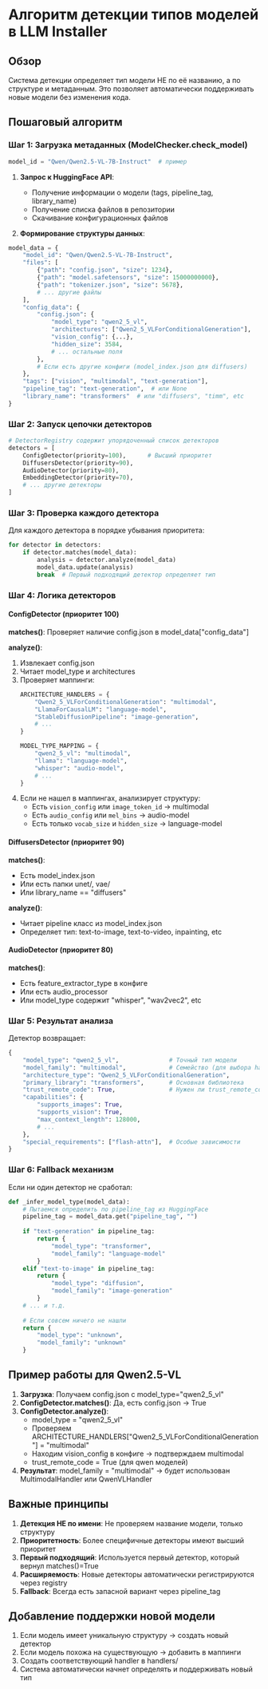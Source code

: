 # Алгоритм детекции типов моделей в LLM Installer

## Обзор

Система детекции определяет тип модели НЕ по её названию, а по структуре и метаданным. Это позволяет автоматически поддерживать новые модели без изменения кода.

## Пошаговый алгоритм

### Шаг 1: Загрузка метаданных (ModelChecker.check_model)

```python
model_id = "Qwen/Qwen2.5-VL-7B-Instruct"  # пример
```

1. **Запрос к HuggingFace API**:
   - Получение информации о модели (tags, pipeline_tag, library_name)
   - Получение списка файлов в репозитории
   - Скачивание конфигурационных файлов

2. **Формирование структуры данных**:
```python
model_data = {
    "model_id": "Qwen/Qwen2.5-VL-7B-Instruct",
    "files": [
        {"path": "config.json", "size": 1234},
        {"path": "model.safetensors", "size": 15000000000},
        {"path": "tokenizer.json", "size": 5678},
        # ... другие файлы
    ],
    "config_data": {
        "config.json": {
            "model_type": "qwen2_5_vl",
            "architectures": ["Qwen2_5_VLForConditionalGeneration"],
            "vision_config": {...},
            "hidden_size": 3584,
            # ... остальные поля
        },
        # Если есть другие конфиги (model_index.json для diffusers)
    },
    "tags": ["vision", "multimodal", "text-generation"],
    "pipeline_tag": "text-generation",  # или None
    "library_name": "transformers"  # или "diffusers", "timm", etc
}
```

### Шаг 2: Запуск цепочки детекторов

```python
# DetectorRegistry содержит упорядоченный список детекторов
detectors = [
    ConfigDetector(priority=100),      # Высший приоритет
    DiffusersDetector(priority=90),    
    AudioDetector(priority=80),
    EmbeddingDetector(priority=70),
    # ... другие детекторы
]
```

### Шаг 3: Проверка каждого детектора

Для каждого детектора в порядке убывания приоритета:

```python
for detector in detectors:
    if detector.matches(model_data):
        analysis = detector.analyze(model_data)
        model_data.update(analysis)
        break  # Первый подходящий детектор определяет тип
```

### Шаг 4: Логика детекторов

#### ConfigDetector (приоритет 100)
**matches()**: Проверяет наличие config.json в model_data["config_data"]

**analyze()**: 
1. Извлекает config.json
2. Читает model_type и architectures
3. Проверяет маппинги:
   ```python
   ARCHITECTURE_HANDLERS = {
       "Qwen2_5_VLForConditionalGeneration": "multimodal",
       "LlamaForCausalLM": "language-model",
       "StableDiffusionPipeline": "image-generation",
       # ...
   }
   
   MODEL_TYPE_MAPPING = {
       "qwen2_5_vl": "multimodal",
       "llama": "language-model",
       "whisper": "audio-model",
       # ...
   }
   ```
4. Если не нашел в маппингах, анализирует структуру:
   - Есть `vision_config` или `image_token_id` → multimodal
   - Есть `audio_config` или `mel_bins` → audio-model
   - Есть только `vocab_size` и `hidden_size` → language-model

#### DiffusersDetector (приоритет 90)
**matches()**: 
- Есть model_index.json
- Или есть папки unet/, vae/
- Или library_name == "diffusers"

**analyze()**: 
- Читает pipeline класс из model_index.json
- Определяет тип: text-to-image, text-to-video, inpainting, etc

#### AudioDetector (приоритет 80)
**matches()**: 
- Есть feature_extractor_type в конфиге
- Или есть audio_processor
- Или model_type содержит "whisper", "wav2vec2", etc

### Шаг 5: Результат анализа

Детектор возвращает:
```python
{
    "model_type": "qwen2_5_vl",              # Точный тип модели
    "model_family": "multimodal",            # Семейство (для выбора handler)
    "architecture_type": "Qwen2_5_VLForConditionalGeneration",
    "primary_library": "transformers",       # Основная библиотека
    "trust_remote_code": True,               # Нужен ли trust_remote_code
    "capabilities": {
        "supports_images": True,
        "supports_vision": True,
        "max_context_length": 128000,
        # ...
    },
    "special_requirements": ["flash-attn"],  # Особые зависимости
}
```

### Шаг 6: Fallback механизм

Если ни один детектор не сработал:
```python
def _infer_model_type(model_data):
    # Пытаемся определить по pipeline_tag из HuggingFace
    pipeline_tag = model_data.get("pipeline_tag", "")
    
    if "text-generation" in pipeline_tag:
        return {
            "model_type": "transformer",
            "model_family": "language-model"
        }
    elif "text-to-image" in pipeline_tag:
        return {
            "model_type": "diffusion",
            "model_family": "image-generation"
        }
    # ... и т.д.
    
    # Если совсем ничего не нашли
    return {
        "model_type": "unknown",
        "model_family": "unknown"
    }
```

## Пример работы для Qwen2.5-VL

1. **Загрузка**: Получаем config.json с model_type="qwen2_5_vl"
2. **ConfigDetector.matches()**: Да, есть config.json → True
3. **ConfigDetector.analyze()**:
   - model_type = "qwen2_5_vl"
   - Проверяем ARCHITECTURE_HANDLERS["Qwen2_5_VLForConditionalGeneration"] = "multimodal"
   - Находим vision_config в конфиге → подтверждаем multimodal
   - trust_remote_code = True (для qwen моделей)
4. **Результат**: model_family = "multimodal" → будет использован MultimodalHandler или QwenVLHandler

## Важные принципы

1. **Детекция НЕ по имени**: Не проверяем название модели, только структуру
2. **Приоритетность**: Более специфичные детекторы имеют высший приоритет
3. **Первый подходящий**: Используется первый детектор, который вернул matches()=True
4. **Расширяемость**: Новые детекторы автоматически регистрируются через registry
5. **Fallback**: Всегда есть запасной вариант через pipeline_tag

## Добавление поддержки новой модели

1. Если модель имеет уникальную структуру → создать новый детектор
2. Если модель похожа на существующую → добавить в маппинги
3. Создать соответствующий handler в handlers/
4. Система автоматически начнет определять и поддерживать новый тип